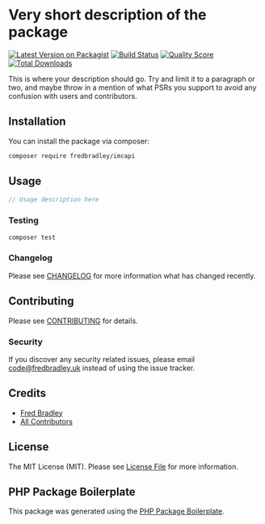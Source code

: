 # Very short description of the package

[![Latest Version on Packagist](https://img.shields.io/packagist/v/fredbradley/imcapi.svg?style=flat-square)](https://packagist.org/packages/fredbradley/imcapi)
[![Build Status](https://img.shields.io/travis/fredbradley/imcapi/master.svg?style=flat-square)](https://travis-ci.org/fredbradley/imcapi)
[![Quality Score](https://img.shields.io/scrutinizer/g/fredbradley/imcapi.svg?style=flat-square)](https://scrutinizer-ci.com/g/fredbradley/imcapi)
[![Total Downloads](https://img.shields.io/packagist/dt/fredbradley/imcapi.svg?style=flat-square)](https://packagist.org/packages/fredbradley/imcapi)

This is where your description should go. Try and limit it to a paragraph or two, and maybe throw in a mention of what PSRs you support to avoid any confusion with users and contributors.

## Installation

You can install the package via composer:

```bash
composer require fredbradley/imcapi
```

## Usage

``` php
// Usage description here
```

### Testing

``` bash
composer test
```

### Changelog

Please see [CHANGELOG](CHANGELOG.md) for more information what has changed recently.

## Contributing

Please see [CONTRIBUTING](CONTRIBUTING.md) for details.

### Security

If you discover any security related issues, please email code@fredbradley.uk instead of using the issue tracker.

## Credits

- [Fred Bradley](https://github.com/fredbradley)
- [All Contributors](../../contributors)

## License

The MIT License (MIT). Please see [License File](LICENSE.md) for more information.

## PHP Package Boilerplate

This package was generated using the [PHP Package Boilerplate](https://laravelpackageboilerplate.com).